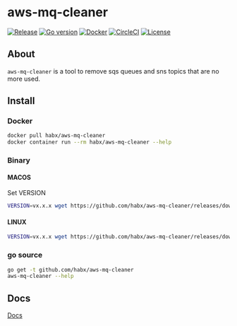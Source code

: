 # aws-mq-cleaner

[![Release](https://img.shields.io/github/v/release/habx/aws-mq-cleaner)](https://github.com/habx/aws-mq-cleaner/releases/latest)
[![Go version](https://img.shields.io/github/go-mod/go-version/habx/aws-mq-cleaner/dev)](https://golang.org/doc/devel/release.html)
[![Docker](https://img.shields.io/docker/pulls/habx/aws-mq-cleaner)](https://hub.docker.com/r/habx/aws-mq-cleaner)
[![CircleCI](https://img.shields.io/circleci/build/github/habx/aws-mq-cleaner/dev)](https://app.circleci.com/pipelines/github/habx/aws-mq-cleaner)
[![License](https://img.shields.io/github/license/habx/aws-mq-cleaner)](/LICENSE)

## About

`aws-mq-cleaner` is a tool to remove sqs queues and sns topics that are no more used.


## Install

### Docker

```bash
docker pull habx/aws-mq-cleaner
docker container run --rm habx/aws-mq-cleaner --help
```

### Binary

#### MACOS

Set VERSION

```bash
VERSION=vx.x.x wget https://github.com/habx/aws-mq-cleaner/releases/download/${VERSION}/aws-mq-cleaner_darwin_amd64.gz
```

#### LINUX

```bash
VERSION=vx.x.x wget https://github.com/habx/aws-mq-cleaner/releases/download/${VERSION}/aws-mq-cleaner_linux_amd64.gz
```

### go source

```bash
go get -t github.com/habx/aws-mq-cleaner
aws-mq-cleaner --help
```

## Docs

[Docs](docs/aws-mq-cleaner.md)
